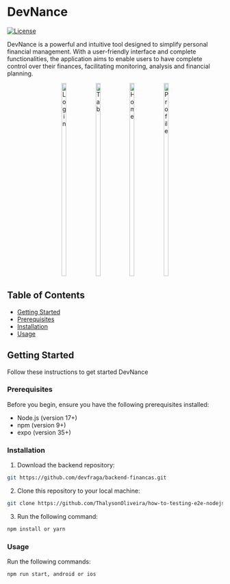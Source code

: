 # DevNance

[![License](https://img.shields.io/badge/license-MIT-blue.svg)](https://opensource.org/licenses/MIT)

DevNance is a powerful and intuitive tool designed to simplify personal financial management. With a user-friendly interface and complete functionalities, the application aims to enable users to have complete control over their finances, facilitating monitoring, analysis and financial planning.

<p align="center">
  <img alt="Login" src="https://i.imgur.com/RQHYwuW.png" width="15%" height=450px>
  <img alt="Tab" src="https://i.imgur.com/QWoVu7x.png" width="15%" height=450px>
  <img alt="Home" src="https://i.imgur.com/29juMNd.png" width="15%" height=450px>
  <img alt="Profile" src="https://i.imgur.com/yk5em4N.png" width="15%" height=450px>
</p>

## Table of Contents

- [Getting Started](#getting-started)
- [Prerequisites](#prerequisites)
- [Installation](#installation)
- [Usage](#usage)

## Getting Started

Follow these instructions to get started DevNance

### Prerequisites

Before you begin, ensure you have the following prerequisites installed:

- Node.js (version 17+)
- npm (version 9+)
- expo (version 35+)

### Installation

1. Download the backend repository:

```bash
git https://github.com/devfraga/backend-financas.git
```

2. Clone this repository to your local machine:

```bash
git clone https://github.com/ThalysonOliveira/how-to-testing-e2e-nodejs-with-no-frameworks.git
```

3. Run the following command:

```bash
npm install or yarn
```

### Usage

Run the following commands:

```bash
npm run start, android or ios
```
